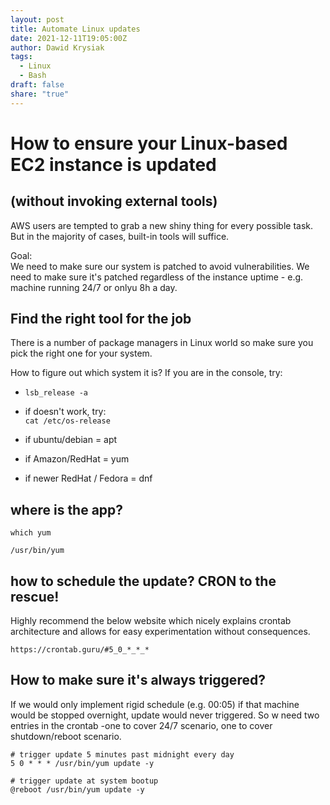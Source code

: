 ```yaml
---  
layout: post  
title: Automate Linux updates  
date: 2021-12-11T19:05:00Z  
author: Dawid Krysiak  
tags:  
  - Linux  
  - Bash  
draft: false  
share: "true"  
---  
```

  
  
# How to ensure your Linux-based EC2 instance is updated  
## (without invoking external tools)  
  
  
AWS users are tempted to grab a new shiny thing for every possible task. But in the majority of cases, built-in tools will suffice.  
  
Goal:  
We need to make sure our system is patched to avoid vulnerabilities. We need to make sure it's patched regardless of the instance uptime - e.g.   
machine running 24/7 or onlyu 8h a day.  
  
  
## Find the right tool for the job  
There is a number of package managers in Linux world so make sure you pick the right one for your system.   
  
How to figure out which system it is? If you are in the console, try:  
  
* `lsb_release -a`  
* if doesn't work, try:  
    `cat /etc/os-release`  
      
* if ubuntu/debian = apt  
* if Amazon/RedHat = yum  
* if newer RedHat / Fedora = dnf  
  
## where is the app?  
  
```  
which yum  
  
/usr/bin/yum  
```  
  
## how to schedule the update? CRON to the rescue!  
Highly recommend the below website which nicely explains crontab architecture and allows for easy experimentation without consequences.  
  
```  
https://crontab.guru/#5_0_*_*_*  
```   
  
## How to make sure it's always triggered?  
If we would only implement rigid schedule (e.g. 00:05) if that machine would be stopped overnight, update would never triggered. So w need two entries in the crontab -one to cover 24/7 scenario, one to cover shutdown/reboot scenario.  
  
```  
# trigger update 5 minutes past midnight every day  
5 0 * * * /usr/bin/yum update -y  
  
# trigger update at system bootup  
@reboot /usr/bin/yum update -y  
```